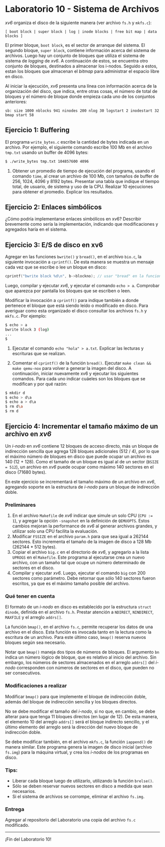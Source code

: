 # Laboratorio 10 - Sistema de Archivos

_xv6_ organiza el disco de la siguiente manera (ver archivo `fs.h` y `mkfs.c`):

```
[ boot block | super block | log | inode blocks | free bit map | data blocks ]
```

El primer bloque, `boot block`, es el sector de arranque del sistema. El segundo bloque, `super block`, contiene información acerca del sistema de archivos. Luego hay un conjunto de bloques que utiliza el sistema de sistema de _logging_ de _xv6_. A continuación de estos, se encuentra otro conjunto de bloques, destinados a almacenar los i-nodos. Seguido a estos, estan los bloques que almacenan el _bitmap_ para administrar el espacio libre en disco.

Al iniciar la ejecución, _xv6_ presenta una línea con información acerca de la organización del disco, que indica, entre otras cosas, el número de total de bloques y  el número de bloque donde empieza cada uno de los conjuntos anteriores:

```
sb: size 1000 nblocks 941 ninodes 200 nlog 30 logstart 2 inodestart 32 bmap start 58
```

## Ejercicio 1: Buffering

El programa `write_bytes.c` escribe la cantidad de bytes indicada en un archivo. Por ejemplo, el siguiente comando escribe 100 Mb en el archivo `tmp.txt` usando un buffer de 4096 bytes:

```sh
$ ./write_bytes tmp.txt 104857600 4096
```

1. Obtener un promedio de tiempo de ejecución del programa, usando el comando `time`, al crear un archivo de 100 Mb, con tamaños de buffer de 256, 1024, 4096 y 8192 bytes. Presentar una tabla que indique el tiempo total, de usuario, de sistema y uso de la CPU. Realizar 10 ejecuciones para obtener el promedio. Explicar los resultados.

## Ejercicio 2: Enlaces simbólicos

¿Cómo podría implementarse enlaces simbólicos en xv6? Describir brevemente como sería la implementación, indicando que modificaciones y agregados haría en el sistema.

## Ejercicio 3: E/S de disco en xv6

Agregar en las funciones `bwrite()` y `bread()`, en el archivo `bio.c`, la siguiente invocación a `cprintf()`. De esta manera se muestra un mensaje cada vez que se escribe o lee un bloque en disco:

```c
cprintf("bwrite block %d\n", b->blockno); // usar "bread" en la funcion bread()
```

Luego, compilar y ejecutar _xv6_, y ejecutar el comando `echo > a`. Comprobar que aparezca por pantalla los bloques que se escriben o leen.

Modificar la invocación a `cprintf()` para indique también a donde pertenece el bloque que está siendo leído o modificado en disco. Para averiguar como esta organizado el disco consultar los archivos `fs.h` y `mkfs.c`. Por ejemplo:

```sh
$ echo > a
bwrite block 3 (log)
...
$
```

1. Ejecutar el comando `echo "hola" > a.txt`. Explicar las lecturas y escrituras que se realizan.

2. Comentar el `cprintf()` de la función `bread()`. Ejecutar `make clean && make qemu-nox` para volver a generar la imagen del disco. A continuación, iniciar nuevamente xv6 y ejecutar los siguientes comandos. Para cada uno indicar cuáeles son los bloques que se modifican y por qué razón:

```sh
$ mkdir d
$ echo > d\a
$ echo a > d\a
$ rm d\a
$ rm d
```

## Ejercicio 4: Incrementar el tamaño máximo de un archivo en _xv6_

Un _i-nodo_ en _xv6_ contiene 12 bloques de acceso directo, más un bloque de indirección sencilla que agrega 128 bloques adicionales (512 / 4), por lo que el máximo número de bloques en disco que puede ocupar un archivo es 140 (12 + 128). Como el tamaño de un bloque es igual al de un sector (`BSIZE = 512`), un archivo en _xv6_ puede ocupar como máximo 140 sectores en el disco (71680 bytes).

En este ejercicio se incrementará el tamaño máximo de un archivo en _xv6_, agregando soporte en la estructura de _i-nodo_ para un bloque de indirección doble.

### Preliminares

1. En el archivo `Makefile` de _xv6_ indicar que simule un solo CPU (`CPU := 1`), y agregar la opción `-snapshot` en la definición de `QEMUOPTS`. Estos cambios mejoran la performance de _xv6_ al generar archivos grandes, y utilizar solo una CPU facilita la evaluación.
2. Modificar `FSSIZE` en el archivo `param.h` para que sea igual a 262144 sectores. Esto incrementa el tamaño de la imagen de disco a 128 Mb (262144 * 512 bytes).
3. Copiar el archivo `big.c` en el directorio de _xv6_, y agregarlo a la lista `UPROGS` en el `Makefile`. Este programa al ejecutarse crea un nuevo archivo, con un tamaño tal que ocupe un número determinado de sectores en el disco.
4. Compilar y ejecutar _xv6_. Luego, ejecutar el comando `big` con 200 sectores como parámetro. Debe retornar que sólo 140 sectores fueron escritos, ya que es el máximo tamaño posible del archivo.

### Qué tener en cuenta

El formato de un _i-nodo_ en disco es establecido por la estructura `struct dinode`, definida en el archivo `fs.h`. Prestar atención a `NDIRECT`, `NINDIRECT`, `MAXFILE` y el arreglo `addrs[]`.

La función `bmap()`, en el archivo `fs.c`, permite recuperar los datos de una archivo en el disco. Esta función es invocada tanto en la lectura como la escritura de un archivo. Para este último caso, `bmap()` reserva nuevos bloques según sea necesario.

Notar que `bmap()` maneja dos tipos de números de bloques. El argumento `bn` indica un número lógico de bloque, que es relativo al inicio del archivo. Sin embargo, los números de sectores almacenados en el arreglo `addrs[]` del _i-nodo_ corresponden con números de sectores en el disco, que pueden no ser consecutivos.

### Modificaciones a realizar

Modificar `bmap()` para que implemente el bloque de indirección doble, además del bloque de indirección sencilla y los bloques directos. 

No se debe modificar el tamaño del _i-nodo_, si no que, en cambio, se debe alterar para que tenga 11 bloques directos (en lugar de 12). De esta manera, el elemento 10 del arreglo `addrs[]` será el bloque indirecto sencillo, y el último elemento del arreglo será la dirección del nuevo bloque de indirección doble. 

Se debe modificar también, en el archivo `mkfs.c`, la función `iappend()` de manera similar. Este programa genera la imagen de disco inicial (archivo `fs.img`) para la máquina virtual, y crea los _i-nodos_ de los programas en disco.

### Tips:

- Liberar cada bloque luego de utilizarlo, utilizando la función `brelse()`.
- Sólo se deben reservar nuevos sectores en disco a medida que sean necesarios.
- Si el sistema de archivos se corrompe, eliminar el archivo `fs.img`.

### Entrega

Agregar al repositorio del Laboratorio una copia del archivo `fs.c` modificado.

---

¡Fín del Laboratorio 10!
